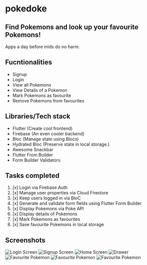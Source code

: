 # pokedoke
## Find Pokemons and look up your favourite Pokemons!
Apps a day before mids do no harm.
## Fucntionalities
- Signup
- Login
- View all Pokemons
- View Details of a Pokemon
- Mark Pokemons as favourite
- Remove Pokemons from favourites

## Libraries/Tech stack
- Flutter (Create cool frontend)
- Firebase (An even cooler backend)
- Bloc (Manage state using Blocs)
- Hydrated Bloc (Preserve state in local storage.)
- Awesome Snackbar 
- Flutter From Builder
- Form Builder Validators

## Tasks completed
1. [x] Login via Firebase Auth
2. [x] Manage user properties via Cloud Firestore 
3. [x] Keep users logged in via BloC
4. [x] Generate and validate form fields using Flutter Form Builder
5. [x] Display Pokemons via Poke API
6. [x] Display details of Pokemons
7. [x] Mark Pokemons as favourites
8. [x] Save favourite Pokemons in local storage     

## Screenshots
![Login Screen](templates/images/loginpokedoke.jpeg)
![Signup Screen](templates/images/signuppokedoke.jpeg)
![Home Screen](templates/images/homepokedoke.jpeg)
![Drawer](templates/images/drawerpokedoke.jpeg)
![Favourite Pokemon](templates/images/favpokemon1.jpeg)
![Favourite Pokemon](templates/images/favpokemon2.jpeg)
![Favourite Pokemon](templates/images/favscreen.jpeg)




